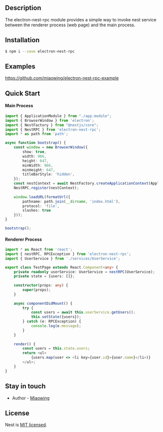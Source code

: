 ## Description

The electron-nest-rpc module provides a simple way to invoke nest service between the renderer process (web page) and the main process.

## Installation

```bash
$ npm i --save electron-nest-rpc
```

## Examples

https://github.com/miaowing/electron-nest-rpc-example

## Quick Start

#### Main Process

```typescript
import { ApplicationModule } from "./app.module";
import { BrowserWindow } from 'electron';
import { NestFactory } from "@nestjs/core";
import { NestRPC } from 'electron-nest-rpc';
import * as path from 'path';

async function bootstrap() {
    const window = new BrowserWindow({
        show: true,
        width: 966,
        height: 647,
        minWidth: 966,
        minHeight: 647,
        titleBarStyle: 'hidden',
    });
    const nestContext = await NestFactory.createApplicationContext(ApplicationModule);
    NestRPC.register(nestContext);
    
    window.loadURL(formatUrl({
        pathname: path.join(__dirname, 'index.html'),
        protocol: 'file',
        slashes: true
    }));
}

bootstrap();
```

#### Renderer Process

```typescript jsx
import * as React from 'react';
import { nestRPC, RPCException } from 'electron-nest-rpc';
import { UserService } from './services/UserService';

export class TestPage extends React.Component<any> {
    private readonly userService: UserService = nestRPC(UserService);
    private state = {users: []};
    
    constructor(props: any) {
        super(props);
    }
    
    async componentDidMount() {
        try {
            const users = await this.userService.getUsers();
            this.setState({users});
        } catch (e: RPCException) {
            console.log(e.message);
        }
    }
    
    render() {
        const users = this.state.users;
        return <ul>
            {users.map(user => <li key={user.id}>{user.name}</li>)}
        </ul>;
    }
}
```

## Stay in touch

- Author - [Miaowing](https://github.com/miaowing)

## License

  Nest is [MIT licensed](LICENSE).

